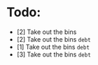 # Todo:
* [2] Take out the bins
* [2] Take out the bins `debt`
* [1] Take out the bins `debt`
* [3] Take out the bins `debt`
